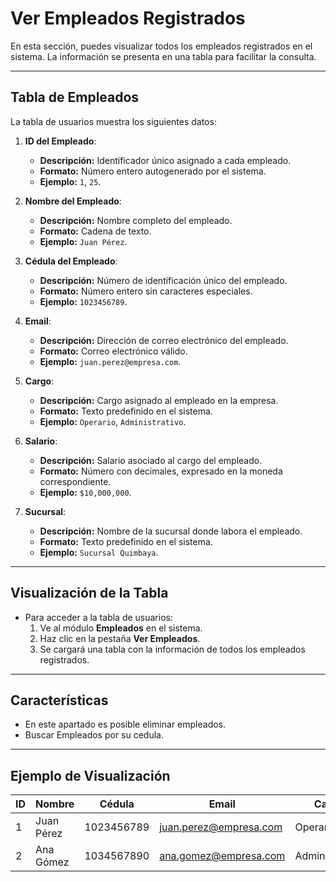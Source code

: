 # **Ver Empleados Registrados**

En esta sección, puedes visualizar todos los empleados registrados en el sistema. La información se presenta en una tabla para facilitar la consulta.

---

## Tabla de Empleados

La tabla de usuarios muestra los siguientes datos:

1. **ID del Empleado**:  
    - **Descripción:** Identificador único asignado a cada empleado.  
    - **Formato:** Número entero autogenerado por el sistema.  
    - **Ejemplo:** `1`, `25`.

2. **Nombre del Empleado**:  
    - **Descripción:** Nombre completo del empleado.  
    - **Formato:** Cadena de texto.  
    - **Ejemplo:** `Juan Pérez`.

3. **Cédula del Empleado**:
    - **Descripción:** Número de identificación único del empleado.  
    - **Formato:** Número entero sin caracteres especiales.  
    - **Ejemplo:** `1023456789`.

4. **Email**:  
    - **Descripción:** Dirección de correo electrónico del empleado.  
    - **Formato:** Correo electrónico válido.  
    - **Ejemplo:** `juan.perez@empresa.com`.

5. **Cargo**:
    - **Descripción:** Cargo asignado al empleado en la empresa.  
    - **Formato:** Texto predefinido en el sistema.  
    - **Ejemplo:** `Operario`, `Administrativo`.

6. **Salario**: 
    - **Descripción:** Salario asociado al cargo del empleado.  
    - **Formato:** Número con decimales, expresado en la moneda correspondiente.  
    - **Ejemplo:** `$10,000,000`.

7. **Sucursal**:
    - **Descripción:** Nombre de la sucursal donde labora el empleado.  
    - **Formato:** Texto predefinido en el sistema.  
    - **Ejemplo:** `Sucursal Quimbaya`.

---

## Visualización de la Tabla

- Para acceder a la tabla de usuarios:
  1. Ve al módulo **Empleados** en el sistema.
  2. Haz clic en la pestaña **Ver Empleados**.
  3. Se cargará una tabla con la información de todos los empleados registrados.

---

## Características

- En este apartado es posible eliminar empleados.
- Buscar Empleados por su cedula.

---

## Ejemplo de Visualización

| ID  | Nombre       | Cédula      | Email                 | Cargo    | Salario     | Sucursal        |
|-----|--------------|-------------|-----------------------|----------|-------------|-----------------|
| 1   | Juan Pérez   | 1023456789  | juan.perez@empresa.com| Operario | $10,000,000  | Sucursal Quimbaya |
| 2   | Ana Gómez    | 1034567890  | ana.gomez@empresa.com | Administrativo   | $15,000,000  | Sucursal Filandia |

